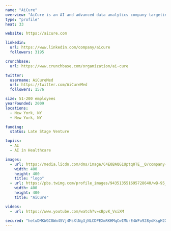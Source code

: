 ```yaml
---
name: "AiCure"
overview: "AiCure is an AI and advanced data analytics company targeting the healthcare industry. Our proprietary intelligent software captures and understands video, audio, and behavioral data to establish the link between patients, disease and treatment."
type: "profile"
heat: 33

website: https://aicure.com

linkedin:
  url: https://www.linkedin.com/company/aicure
  followers: 3195

crunchbase:
  url: https://www.crunchbase.com/organization/ai-cure

twitter:
  username: AiCureMed
  url: https://twitter.com/AiCureMed
  followers: 1576

size: 51-200 employees
yearFounded: 2009
locations:
  - New York, NY
  - New York, NY

funding:
  status: Late Stage Venture

topics:
  - AI
  - AI in Healthcare

images:
  - url: https://media.licdn.com/dms/image/C4E0BAQG1Uptq0TE__Q/company-logo_400_400/0?e=1582761600&v=beta&t=PKOiN1YBh2rGfVSyNACE8RryXLezsxQldqLHR3g0VbE
    width: 400
    height: 400
    title: "logo"
  - url: https://pbs.twimg.com/profile_images/943513551695728640/wB-95_tX_400x400.jpg
    width: 400
    height: 400
    title: "AiCure"

videos:
  - url: https://www.youtube.com/watch?v=xBpvK_VxiXM

secured: "hetuDMKWGC8Wm4SVj4MsXlNg3jNLCDPEXmRKHMqCwIMbrE4WFo928ydKsgH2XqgYV82QAPUS4GVNDwUmrrII/gPrfRxqy5Gb/TSYU8uEka2vZU9wVGKwg6j5N3lqI5e2jYpKfksU+T93p7QrcH0dPM3IxV1Zk2l/xW/ma7mPdOLqv0ioObF5ZdL+xwPGLrkFzX1LB3z7FsDBvsoOLSFfWmXDDvX1f06aCcNkYnq3/LZWCxwgtA7fKBGCVAmdPBC/zzBAOs+LEVHlo0t2SiotMg==;wOl0mYHPKYX0tmVWJehtFQ=="
---
```



